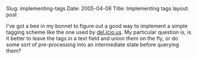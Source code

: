 Slug: implementing-tags
Date: 2005-04-08
Title: Implementing tags
layout: post

I&#39;ve got a bee in my bonnet to figure out a good way to implement a simple tagging scheme like the one used by <a href="http://del.icio.us/">del.icio.us</a>. My particular question is, is it better to leave the tags in a text field and union them on the fly, or do some sort of pre-processing into an intermediate state before querying them?
